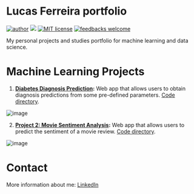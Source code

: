 # Lucas Ferreira portfolio

[![author](https://img.shields.io/badge/author-lucasferreira-blue)](https://www.linkedin.com/in/lucas-ferreira-da-silva/) [![](https://img.shields.io/badge/python-3.5%2B-blue)](https://www.python.org/downloads/) [![MIT license](https://img.shields.io/badge/license-MIT-blue)](https://github.com/git/git-scm.com/blob/master/MIT-LICENSE.txt) [![feedbacks welcome](https://img.shields.io/badge/feedbacks-welcome-brightgreen)](https://github.com/ferris77)

My personal projects and studies portfolio for machine learning and data science.

# Machine Learning Projects
1. **[Diabetes Diagnosis Prediction](http://ferris77.pythonanywhere.com/):** Web app that allows users to obtain diagnosis predictions from some pre-defined parameters. [Code directory](https://github.com/ferris77/diabetes-ml-web-app).

![image](https://user-images.githubusercontent.com/75485471/111920935-9672ac80-8a70-11eb-8334-5152168e188c.png)

2. **[Project 2: Movie Sentiment Analysis](https://my-sentiment-analysis-web-app.herokuapp.com/):** Web app that allows users to predict the sentiment of a movie review. [Code directory](https://github.com/ferris77/sentiment-analysis-ml-web-app).

![image](https://user-images.githubusercontent.com/75485471/111920915-7f33bf00-8a70-11eb-9309-5b96bf35aed6.png)


# Contact
More information about me: [LinkedIn](https://www.linkedin.com/in/amokranetabti/)
